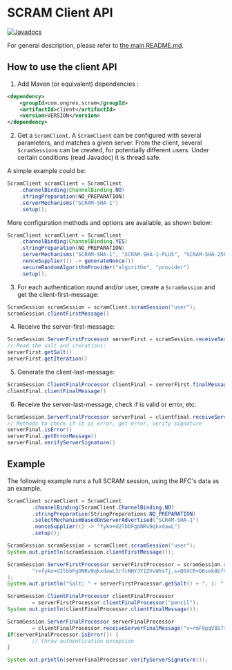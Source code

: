 # SCRAM Client API

[![Javadocs](http://javadoc.io/badge/com.ongres.scram/client.svg?label=client)](http://javadoc.io/doc/com.ongres.scram/client)

For general description, please refer to [the main README.md](https://github.com/ongres/scram).


## How to use the client API

1. Add Maven (or equivalent) dependencies :
```xml
<dependency>
    <groupId>com.ongres.scram</groupId>
    <artifactId>client</artifactId>
    <version>VERSION</version>
</dependency>
```

2. Get a ```ScramClient```. A ```ScramClient``` can be configured with several parameters,
 and matches a given server. From the client, several ```ScramSession```s can be created,
 for potentially different users. Under certain conditions (read Javadoc) it is thread safe.

 A simple example could be:
```java
ScramClient scramClient = ScramClient
    .channelBinding(ChannelBinding.NO)
    .stringPreparation(NO_PREPARATION)
    .serverMechanisms("SCRAM-SHA-1")
    .setup();
```

 More configuration methods and options are available, as shown below:
```java
ScramClient scramClient = ScramClient
    .channelBinding(ChannelBinding.YES)
    .stringPreparation(NO_PREPARATION)
    .serverMechanisms("SCRAM-SHA-1", "SCRAM-SHA-1-PLUS", "SCRAM-SHA-256", "SCRAM-SHA-256-PLUS")
    .nonceSupplier(() -> generateNonce())
    .secureRandomAlgorithmProvider("algorithm", "provider")
    .setup();
```
 
3. For each authentication round and/or user, create a ```ScramSession``` and get the client-first-message:
```java
ScramSession scramSession = scramClient.scramSession("user");
scramSession.clientFirstMessage()
```

4. Receive the server-first-message:
```java
ScramSession.ServerFirstProcessor serverFirst = scramSession.receiveServerFirstMessage(message);
// Read the salt and iterations:
serverFirst.getSalt()
serverFirst.getIteration()
```

5. Generate the client-last-message:
```java
ScramSession.ClientFinalProcessor clientFinal = serverFirst.finalMessagesHandler("password");
clientFinal.clientFinalMessage()
```

6. Receive the server-last-message, check if is valid or error, etc:
```java
ScramSession.ServerFinalProcessor serverFinal = clientFinal.receiveServerFinalMessage(message);
// Methods to check if it is error, get error, verify signature
serverFinal.isError()
serverFinal.getErrorMessage()
serverFinal.verifyServerSignature()
```

## Example

The following example runs a full SCRAM session, using the RFC's data as an example.

```java
ScramClient scramClient = ScramClient
        .channelBinding(ScramClient.ChannelBinding.NO)
        .stringPreparation(StringPreparations.NO_PREPARATION)
        .selectMechanismBasedOnServerAdvertised("SCRAM-SHA-1")
        .nonceSupplier(() -> "fyko+d2lbbFgONRv9qkxdawL")
        .setup();

ScramSession scramSession = scramClient.scramSession("user");
System.out.println(scramSession.clientFirstMessage());

ScramSession.ServerFirstProcessor serverFirstProcessor = scramSession.receiveServerFirstMessage(
        "r=fyko+d2lbbFgONRv9qkxdawL3rfcNHYJY1ZVvWVs7j,s=QSXCR+Q6sek8bf92,i=4096"
);
System.out.println("Salt: " + serverFirstProcessor.getSalt() + ", i: " + serverFirstProcessor.getIteration());

ScramSession.ClientFinalProcessor clientFinalProcessor
        = serverFirstProcessor.clientFinalProcessor("pencil");
System.out.println(clientFinalProcessor.clientFinalMessage());

ScramSession.ServerFinalProcessor serverFinalProcessor
        = clientFinalProcessor.receiveServerFinalMessage("v=rmF9pqV8S7suAoZWja4dJRkFsKQ=");
if(serverFinalProcessor.isError()) {
        // throw authentication exception
}

System.out.println(serverFinalProcessor.verifyServerSignature());
```

